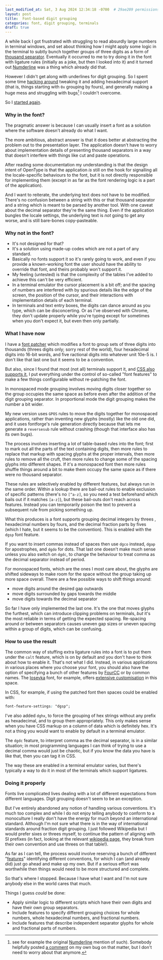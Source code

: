 ```yaml
---
last_modified_at: Sat, 3 Aug 2024 12:34:18 -0700  # 29ae209 permissions-fixes
layout: post
title:  Font-based digit grouping
categories: font, digit grouping, terminals
draft: true
---
```

A while back I got frustrated with struggling to read absurdly large
numbers in terminal windows, and set about thinking how I might apply
some logic in the terminal to subtly bunch together groups of three
digits as a form of [thousand separator][digit grouping].  Eventually it
occurred to me to try doing it in the font with ligature rules
(initially as a joke, but then I looked into it) and it turned out
[Numderline][] was a thing which already did that.

However I didn't get along with underlines for digit grouping.  So I
spent some time [hacking around][my mess] tweaking it and adding
hexadecimal support (that is, things starting with `0x` grouping by
fours), and generally making a huge mess and struggling with bugs[^1] I
couldn't overcome.

So I [started again][my version].

### Why in the font?

The pragmatic answer is because I can usually insert a font as a
solution where the software doesn't already do what I want.

The more ambitious, abstract answer is that it does better at
abstracting the problem out to the presentation layer.  The application
doesn't have to worry about implementation details of presenting
thousand separators in a way that doesn't interfere with things like
cut and paste operations.

After reading some documentation my understanding is that the design
intent of OpenType is that the application _is_ still on the hook for
signalling all the locale-specific behaviours to the font, but it is not
directly responsible for implementing them (except in as far as the font
rendering logic is a part of the application).

And I want to reiterate, the underlying text does not have to be
modified.  There's no confusion between a string with this or that
thousand separator and a string which is meant to be parsed by another
tool.  With one caveat about the decimal separator they're the same
thing.  Even if the application bungles the locale settings, the
underlying text is _not_ going to get any worse, and is still bare-bones
copy-pasteable.

### Why not in the font?

- It's not designed for that?
- It's a solution using made-up codes which are not a part of any
  standard.
- Basically no fonts support it so it's rarely going to work, and even
  if you provide a known-working font the user should have the ability
  to override that font, and theirs probably won't support it.
- My feeling (untested) is that the complexity of the tables I've added
  to achieve this can't be very efficient.
- In a terminal emulator the cursor placement is a bit off; and the
  spacing of numbers are interfered with by spurious details like the
  edge of the screen, the position of the cursor, and their interactions
  with implementation details of each terminal.
- In terminals and text entry boxes, the digits can dance around as you
  type, which can be disconcerting.  Or as I've observed with Chrome,
  they don't update properly while you're typing except for sometimes
  when you don't expect it, but even then only partially.

### What I have now

I have a [font patcher][my version] which modifies a font to group sets
of three digits into thousands (threes digits only; sorry rest of the
world), four hexadecimal digits into 16-bit words, and five ractional
digits into whatever unit 10e-5 is.  I don't like that last one but it
seems to be a convention.

But also, since I found that most (not all) terminals support it, and
[CSS also supports it][CSS font features], I put everything under the
control of so-called "font features" to make a few things configurable
without re-patching the font.

In monospaced mode grouping involves moving digits closer together so
the group occupies the same space as before even after the addition of
the digit grouping separator.  In proportional mode the digit grouping
makes the number a bit wider.

My new version uses `GPOS` rules to move the digits together for
monospaced applications, rather than inventing new glyphs (mostly) like
the old one did, and it uses fontforge's rule generation directly
because that lets me generate a `reversesub` rule without crashing
(though that interface also has its own bugs).

The process involves inserting a lot of table-based rules into the font;
first to mark out all the parts of the text containing digits, then more
rules to replace that markup with spacing glyphs at the proper
intervals, then more rules to remove all the cruft, then more rules to
change some of the spacing glyphs into different shapes.  If it's a
monospaced font then more rules shuffle things around a bit to make them
occupy the same space as if there were no thousand separator.

These rules are selectively enabled by different features, but always
run in the same order.  Within a lookup there are bail-out rules to
enable exclusion of specific patterns (there's no `[^a-z]`, so you need
a test beforehand which bails out if it matches `[a-z]`), but these
bail-outs don't reach across features.  Instead you can temporarily
poison the text to prevent a subsequent rule from picking something up.

What this produces is a font supports grouping decimal integers by
threes , hexadecimal numbers by fours, and the decimal fraction parts by
fives (which I hate, but it seems to be the convention).  This is
enabled with the `dgsp` font feature.

If you want to insert commas instead of spaces then use `dgco` instead,
`dgap` for apostrophes, and `dgdo` for dots.  That last one doesn't make
much sense unless you also switch on `dgdc`, to change the behaviour to
treat comma as the decimal separator instead of period.

For monospaced fonts, which are the ones I most care about, the glyphs
are shifted sideways to make room for the space without the group taking
up more space overall.  There are a few possible ways to shift things
around:
- move digits around the desired gap outwards
- move digits surrounded by gaps towards the middle
- move digits towards the decimal separator

So far I have only implemented the last one.  It's the one that moves
glyphs the furthest, which can introduce clipping problems on terminals,
_but_ it's the most reliable in terms of getting the expected spacing.
Re-spacing around or between separators causes uneven gap sizes or
uneven spacing within a group of digits, which can be confusing.

### How to use the result

The common way of stuffing extra ligature rules into a font is to put
them under the `calt` feature, which is on by default and you don't have
to think about how to enable it.  That's not what I did.  Instead, in
various applications in various places where you choose your font, you
should also have the option of specifying a bunch of other features by
[FourCC][] or by common names.  The [Iosevka][] font, for example,
offers [extensive customisation][iosevka-cv] in this space.

In CSS, for example, if using the patched font then spaces could be
enabled with:
```css
font-feature-settings: "dgsp";
```

I've also added `dghx`, to force the grouping of hex strings without any
prefix as hexadecimal, and to group them appropriately.  This only makes
sense when you have CSS markup on a column of data which is definitely
hex.  It's not a thing you would want to enable by default in a terminal
emulator.

The `dgdc` feature, to interpret comma as the decimal separator, is in a
similar situation; in most programming languages I can think of trying
to use a decimal comma would just be chaotic, but if you know the data
you have is like that, then you can tag it in CSS.

The way these are enabled in a terminal emulator varies, but there's
typically a way to do it in most of the terminals which support
ligatures.

### Doing it properly

Fonts live complicated lives dealing with a lot of different
expectations from different languages.  Digit grouping doesn't seem to
be an exception.

But I've entirely abandoned any notion of handling various conventions.
It's much too complex and while I do not enjoy telling anybody to
conform to a monoculture I really don't have the energy for much beyond
an international standard.  Although I'm not sure what there is in the
way of international standards around fraction digit grouping.  I just
followed Wikipedia but I would prefer sixes or threes myself, to
continue the pattern of aligning with SI prefixes (in fact, looking at
the relevant [wikipedia
page](https://en.wikipedia.org/wiki/Metric_prefix#List_of_SI_prefixes),
they break from their own convention and use threes on that table!).

As far as I can tell, the process would involve reserving a bunch of
different "[features][OpenType features]" identifying different
conventions, for which I can (and already did) just go ahead and make up
my own.  But if a serious effort was worthwhile then things would need
to be more structured and complete.

So that's where I stopped.  Because I have what I want and I'm not sure
anybody else in the world cares that much.

Things I guess _could_ be done:
- Apply similar logic to different scripts which have their own digits
  and have their own group separators.
- Include features to specify different grouping choices for whole
  numbers, whole hexadecimal numbers, and fractional numbers.
- Include features that describe independent separator glyphs for whole
  and fractional parts of numbers.


[^1]: see for example the original [Numderline][Numderline 2] mention of such).  Somebody helpfully posted [a comment](https://github.com/sh1boot/numderline/issues/2#issuecomment-1781467431) on my own bug on that matter, but I don't need to worry about that anymore.


[my mess]: <https://github.com/sh1boot/numderline/>
[my version]: <https://github.com/sh1boot/digitgrouper/>
[Numderline]: <https://thume.ca/2019/11/02/numderline-grouping-digits-using-opentype-shaping/>
[Numderline 2]: <https://blog.janestreet.com/commas-in-big-numbers-everywhere/>
[Iosevka]: <https://typeof.net/Iosevka/>
[iosevka-cv]: <https://github.com/be5invis/Iosevka/blob/main/doc/character-variants.md>

[CSS font features]: <https://developer.mozilla.org/en-US/docs/Web/CSS/font-feature-settings>
[FourCC]: <https://en.wikipedia.org/wiki/FourCC>
[digit grouping]: <https://en.wikipedia.org/wiki/Decimal_separator#Digit_grouping>
[decimal separators]: <https://en.wikipedia.org/wiki/Decimal_separator#Other_numeral_systems>

[OpenType features]: <https://learn.microsoft.com/en-us/typography/opentype/spec/featurelist>
[enabling stylistic-sets]: <https://github.com/tonsky/FiraCode/wiki/How-to-enable-stylistic-sets>
